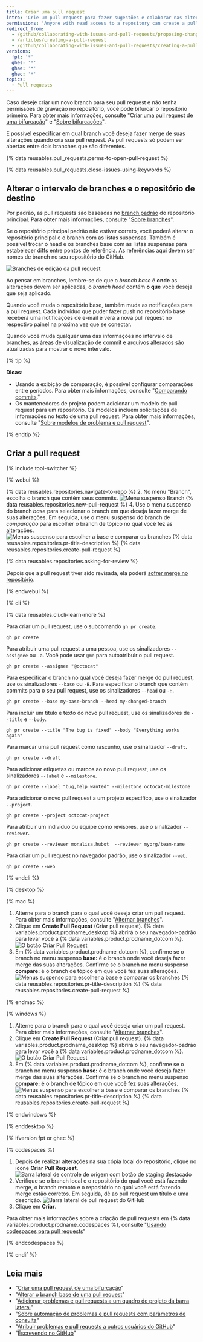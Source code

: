 ```yaml
---
title: Criar uma pull request
intro: 'Crie um pull request para fazer sugestões e colaborar nas alterações de um repositório. Essas alterações são propostas em um *branch*, que garante que o branch-padrão só contém trabalho concluído e aprovado.'
permissions: 'Anyone with read access to a repository can create a pull request. {% data reusables.enterprise-accounts.emu-permission-propose %}'
redirect_from:
  - /github/collaborating-with-issues-and-pull-requests/proposing-changes-to-your-work-with-pull-requests/creating-a-pull-request
  - /articles/creating-a-pull-request
  - /github/collaborating-with-issues-and-pull-requests/creating-a-pull-request
versions:
  fpt: '*'
  ghes: '*'
  ghae: '*'
  ghec: '*'
topics:
  - Pull requests
---
```


Caso deseje criar um novo branch para seu pull request e não tenha permissões de gravação no repositório, você pode bifurcar o repositório primeiro. Para obter mais informações, consulte "[Criar uma pull request de uma bifurcação](/articles/creating-a-pull-request-from-a-fork)" e "[Sobre bifurcações](/articles/about-forks)".

É possível especificar em qual branch você deseja fazer merge de suas alterações quando cria sua pull request. As pull requests só podem ser abertas entre dois branches que são diferentes.

{% data reusables.pull_requests.perms-to-open-pull-request %}

{% data reusables.pull_requests.close-issues-using-keywords %}

## Alterar o intervalo de branches e o repositório de destino

Por padrão, as pull requests são baseadas no [branch padrão](/articles/setting-the-default-branch) do repositório principal. Para obter mais informações, consulte "[Sobre branches](/github/collaborating-with-issues-and-pull-requests/about-branches#about-the-default-branch)".

Se o repositório principal padrão não estiver correto, você poderá alterar o repositório principal e o branch com as listas suspensas. Também é possível trocar o head e os branches base com as listas suspensas para estabelecer diffs entre pontos de referência. As referências aqui devem ser nomes de branch no seu repositório do GitHub.

![Branches de edição da pull request](/assets/images/help/pull_requests/pull-request-review-edit-branch.png)

Ao pensar em branches, lembre-se de que o *branch base* é **onde** as alterações devem ser aplicadas, o *branch head* contém **o que** você deseja que seja aplicado.

Quando você muda o repositório base, também muda as notificações para a pull request. Cada indivíduo que puder fazer push no repositório base receberá uma notificações de e-mail e verá a nova pull request no respectivo painel na próxima vez que se conectar.

Quando você muda qualquer uma das informações no intervalo de branches, as áreas de visualização de commit e arquivos alterados são atualizadas para mostrar o novo intervalo.

{% tip %}

**Dicas**:
- Usando a exibição de comparação, é possível configurar comparações entre períodos. Para obter mais informações, consulte "[Comparando commits](/github/committing-changes-to-your-project/comparing-commits)."
- Os mantenedores de projeto podem adicionar um modelo de pull request para um repositório. Os modelos incluem solicitações de informações no texto de uma pull request. Para obter mais informações, consulte "[Sobre modelos de problema e pull request](/articles/about-issue-and-pull-request-templates)".

{% endtip %}

## Criar a pull request

{% include tool-switcher %}

{% webui %}

{% data reusables.repositories.navigate-to-repo %}
2. No menu "Branch", escolha o branch que contém seus commits. ![Menu suspenso Branch](/assets/images/help/pull_requests/branch-dropdown.png)
{% data reusables.repositories.new-pull-request %}
4. Use o menu suspenso do branch _base_ para selecionar o branch em que deseja fazer merge de suas alterações. Em seguida, use o menu suspenso do branch de _comparação_ para escolher o branch de tópico no qual você fez as alterações. ![Menus suspenso para escolher a base e comparar os branches](/assets/images/help/pull_requests/choose-base-and-compare-branches.png)
{% data reusables.repositories.pr-title-description %}
{% data reusables.repositories.create-pull-request %}

{% data reusables.repositories.asking-for-review %}

Depois que a pull request tiver sido revisada, ela poderá [sofrer merge no repositório](/articles/merging-a-pull-request).

{% endwebui %}

{% cli %}

{% data reusables.cli.cli-learn-more %}

Para criar um pull request, use o subcomando `gh pr create`.

```shell
gh pr create
```

Para atribuir uma pull request a uma pessoa, use os sinalizadores `--assignee` ou `-a`. Você pode usar `@me` para autoatribuir o pull request.

```shell
gh pr create --assignee "@octocat"
```

Para especificar o branch no qual você deseja fazer merge do pull request, use os sinalizadores `--base` ou `-B`. Para especificar o branch que contém commits para o seu pull request, use os sinalizadores `--head` ou `-H`.

```shell
gh pr create --base my-base-branch --head my-changed-branch
```

Para incluir um título e texto do novo pull request, use os sinalizadores de `--title` e `--body`.

```shell
gh pr create --title "The bug is fixed" --body "Everything works again"
```

Para marcar uma pull request como rascunho, use o sinalizador `--draft`.

```shell
gh pr create --draft
```

Para adicionar etiquetas ou marcos ao novo pull request, use os sinalizadores `--label` e `--milestone`.

```shell
gh pr create --label "bug,help wanted" --milestone octocat-milestone
```

Para adicionar o novo pull request a um projeto específico, use o sinalizador `--project`.

```shell
gh pr create --project octocat-project
```

Para atribuir um indivíduo ou equipe como revisores, use o sinalizador `--reviewer`.

```shell
gh pr create --reviewer monalisa,hubot  --reviewer myorg/team-name
```

Para criar um pull request no navegador padrão, use o sinalizador `--web`.

```shell
gh pr create --web
```

{% endcli %}

{% desktop %}

{% mac %}

1. Alterne para o branch para o qual você deseja criar um pull request. Para obter mais informações, consulte "[Alternar branches](/desktop/contributing-and-collaborating-using-github-desktop/managing-branches#switching-between-branches)".
2. Clique em **Create Pull Request** (Criar pull request). {% data variables.product.prodname_desktop %} abrirá o seu navegador-padrão para levar você a {% data variables.product.prodname_dotcom %}. ![O botão Criar Pull Request](/assets/images/help/desktop/mac-create-pull-request.png)
4. Em {% data variables.product.prodname_dotcom %}, confirme se o branch no menu suspenso **base:** é o branch onde você deseja fazer merge das suas alterações. Confirme se o branch no menu suspenso **compare:** é o branch de tópico em que você fez suas alterações. ![Menus suspenso para escolher a base e comparar os branches](/assets/images/help/desktop/base-and-compare-branches.png)
{% data reusables.repositories.pr-title-description %}
{% data reusables.repositories.create-pull-request %}

{% endmac %}

{% windows %}

1. Alterne para o branch para o qual você deseja criar um pull request. Para obter mais informações, consulte "[Alternar branches](/desktop/contributing-and-collaborating-using-github-desktop/managing-branches#switching-between-branches)".
2. Clique em **Create Pull Request** (Criar pull request). {% data variables.product.prodname_desktop %} abrirá o seu navegador-padrão para levar você a {% data variables.product.prodname_dotcom %}. ![O botão Criar Pull Request](/assets/images/help/desktop/windows-create-pull-request.png)
3. Em {% data variables.product.prodname_dotcom %}, confirme se o branch no menu suspenso **base:** é o branch onde você deseja fazer merge das suas alterações. Confirme se o branch no menu suspenso **compare:** é o branch de tópico em que você fez suas alterações. ![Menus suspenso para escolher a base e comparar os branches](/assets/images/help/desktop/base-and-compare-branches.png)
{% data reusables.repositories.pr-title-description %}
{% data reusables.repositories.create-pull-request %}

{% endwindows %}

{% enddesktop %}

{% ifversion fpt or ghec %}

{% codespaces %}

1. Depois de realizar alterações na sua cópia local do repositório, clique no ícone **Criar Pull Request**. ![Barra lateral de controle de origem com botão de staging destacado](/assets/images/help/codespaces/codespaces-commit-pr-button.png)
1. Verifique se o branch local e o repositório do qual você está fazendo merge, o branch remoto e o repositório no qual você está fazendo merge estão corretos. Em seguida, dê ao pull request um título e uma descrição. ![Barra lateral de pull request do GitHub](/assets/images/help/codespaces/codespaces-commit-pr.png)
1. Clique em **Criar**.

Para obter mais informações sobre a criação de pull requests em {% data variables.product.prodname_codespaces %}, consulte "[Usando codespaces para pull requests](/codespaces/developing-in-codespaces/using-codespaces-for-pull-requests)"

{% endcodespaces %}

{% endif %}
## Leia mais

- "[Criar uma pull request de uma bifurcação](/articles/creating-a-pull-request-from-a-fork)"
- "[Alterar o branch base de uma pull request](/articles/changing-the-base-branch-of-a-pull-request)"
- "[Adicionar problemas e pull requests a um quadro de projeto da barra lateral](/articles/adding-issues-and-pull-requests-to-a-project-board/#adding-issues-and-pull-requests-to-a-project-board-from-the-sidebar)"
- "[Sobre automação de problemas e pull requests com parâmetros de consulta](/issues/tracking-your-work-with-issues/creating-issues/about-automation-for-issues-and-pull-requests-with-query-parameters)"
- "[Atribuir problemas e pull requests a outros usuários do GitHub](/issues/tracking-your-work-with-issues/managing-issues/assigning-issues-and-pull-requests-to-other-github-users)"
- "[Escrevendo no GitHub](/github/writing-on-github)"
